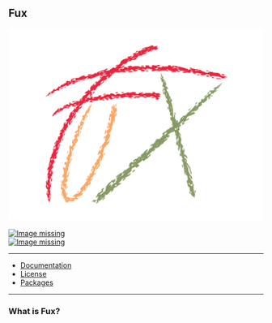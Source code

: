 ## Fux

![Image missing](./fux_logo.png)

[![Image missing](https://img.shields.io/github/license/Fuechs/fuxlang?style=flat-square&logo=github)](./LICENSE.md)<br>
[![Image missing](https://img.shields.io/github/v/release/Fuechs/fuxlang?display_name=tag&include_prereleases&sort=semver&style=flat-square&logo=github)](https://github.com/Fuechs/fuxlang/releases)

---

- [Documentation](./docs)
- [License](./LICENSE.md)
- [Packages](./src/packages)

---

### What is Fux?
